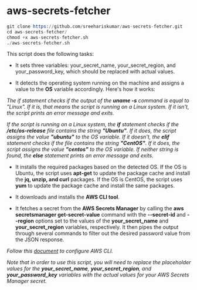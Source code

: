 # aws-secrets-fetcher


```s
git clone https://github.com/sreehariskumar/aws-secrets-fetcher.git
cd aws-secrets-fetcher/
chmod +x aws-secrets-fetcher.sh
./aws-secrets-fetcher.sh
```

This script does the following tasks:

- It sets three variables: your_secret_name, your_secret_region, and your_password_key, which should be replaced with actual values.

- It detects the operating system running on the machine and assigns a value to the **OS** variable accordingly. Here's how it works:

_The if statement checks if the output of the **uname -s** command is equal to "Linux". If it is, that means the script is running on a Linux system. If it isn't, the script prints an error message and exits._

_If the script is running on a Linux system, the **if** statement checks if the **/etc/os-release** file contains the string **"Ubuntu"**. If it does, the script assigns the value **"ubuntu"** to the OS variable. If it doesn't, the **elif** statement checks if the file contains the string **"CentOS"**. If it does, the script assigns the value **"centos"** to the OS variable. If neither string is found, the **else** statement prints an error message and exits._


- It installs the required packages based on the detected OS. If the OS is Ubuntu, the script uses **apt-get** to update the package cache and install the **jq, unzip, and curl** packages. If the OS is CentOS, the script uses **yum** to update the package cache and install the same packages.

- It downloads and installs the **AWS CLI tool**.

- It fetches a secret from the **AWS Secrets Manager** by calling the **aws secretsmanager get-secret-value** command with the **--secret-id** and **--region** options set to the values of the **your_secret_name** and **your_secret_region** variables, respectively. It then pipes the output through several commands to filter out the desired password value from the JSON response.

_Follow this [document](https://docs.aws.amazon.com/cli/latest/userguide/cli-configure-quickstart.html) to configure AWS CLI._

_Note that in order to use this script, you will need to replace the placeholder values for the **your_secret_name**, **your_secret_region**, and **your_password_key** variables with the actual values for your AWS Secrets Manager secret._
